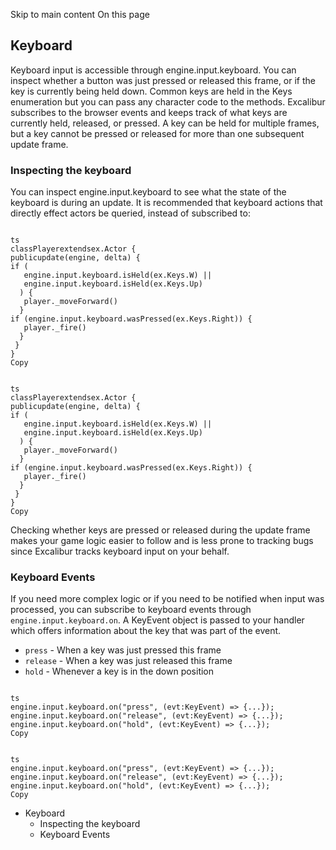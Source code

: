 Skip to main content
On this page
## Keyboard​
Keyboard input is accessible through engine.input.keyboard. You can inspect whether a button was just pressed or released this frame, or if the key is currently being held down. Common keys are held in the Keys enumeration but you can pass any character code to the methods.
Excalibur subscribes to the browser events and keeps track of what keys are currently held, released, or pressed. A key can be held for multiple frames, but a key cannot be pressed or released for more than one subsequent update frame.
### Inspecting the keyboard​
You can inspect engine.input.keyboard to see what the state of the keyboard is during an update.
It is recommended that keyboard actions that directly effect actors be queried, instead of subscribed to:
```

ts
classPlayerextendsex.Actor {
publicupdate(engine, delta) {
if (
   engine.input.keyboard.isHeld(ex.Keys.W) ||
   engine.input.keyboard.isHeld(ex.Keys.Up)
  ) {
   player._moveForward()
  }
if (engine.input.keyboard.wasPressed(ex.Keys.Right)) {
   player._fire()
  }
 }
}
Copy
```
```

ts
classPlayerextendsex.Actor {
publicupdate(engine, delta) {
if (
   engine.input.keyboard.isHeld(ex.Keys.W) ||
   engine.input.keyboard.isHeld(ex.Keys.Up)
  ) {
   player._moveForward()
  }
if (engine.input.keyboard.wasPressed(ex.Keys.Right)) {
   player._fire()
  }
 }
}
Copy
```

Checking whether keys are pressed or released during the update frame makes your game logic easier to follow and is less prone to tracking bugs since Excalibur tracks keyboard input on your behalf.
### Keyboard Events​
If you need more complex logic or if you need to be notified when input was processed, you can subscribe to keyboard events through `engine.input.keyboard.on`. A KeyEvent object is passed to your handler which offers information about the key that was part of the event.
  * `press` - When a key was just pressed this frame
  * `release` - When a key was just released this frame
  * `hold` - Whenever a key is in the down position

```

ts
engine.input.keyboard.on("press", (evt:KeyEvent) => {...});
engine.input.keyboard.on("release", (evt:KeyEvent) => {...});
engine.input.keyboard.on("hold", (evt:KeyEvent) => {...});
Copy
```
```

ts
engine.input.keyboard.on("press", (evt:KeyEvent) => {...});
engine.input.keyboard.on("release", (evt:KeyEvent) => {...});
engine.input.keyboard.on("hold", (evt:KeyEvent) => {...});
Copy
```

  * Keyboard
    * Inspecting the keyboard
    * Keyboard Events


